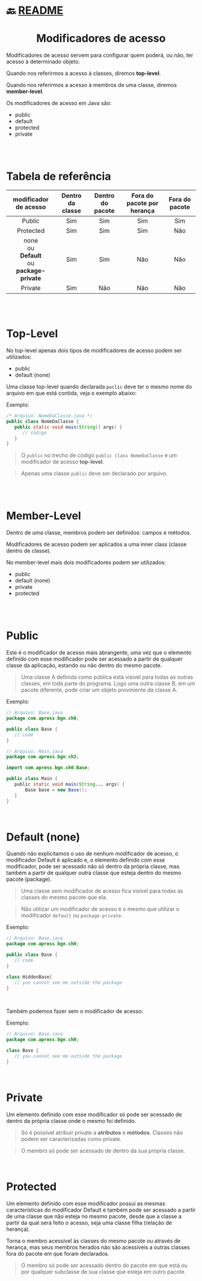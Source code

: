 # :back: [README](../../../README.md#programming-languages)

<h1 align="center">
   Modificadores de acesso
</h1>

Modificadores de acesso servem para configurar quem poderá, ou não, ter acesso à determinado objeto.

Quando nos referirmos a acesso à classes, diremos **top-level**.

Quando nos referirmos a acesso à membros de uma classe, diremos **member-level**.

Os modificadores de acesso em Java são:
-   public
-   default
-   protected
-   private

<br>
<br>

# Tabela de referência

<div align="center">

| modificador de acesso | Dentro da classe | Dentro do pacote | Fora do pacote por herança | Fora do pacote |
| :-: | :-: | :-: | :-: | :-: |
| Public | Sim | Sim | Sim | Sim |
| Protected | Sim | Sim | Sim | Não |
| none <br> ou <br> **Default** <br> ou <br> **package-private** | Sim | Sim | Não | Não |
| Private | Sim | Não | Não | Não |

</div>

<br>
<br>

# Top-Level
No top-level apenas dois tipos de modificadores de acesso podem ser utilizados: 
-  public
-  default (none)

Uma classe top-level quando declarada `puclic` deve ter o mesmo nome do arquivo em que está contida, veja o exemplo abaixo:

Exemplo:

```java
/* Arquivo: NomeDaClasse.java */
public class NomeDaClasse {
   public static void main(String[] args) {
      // código
   }
}
```

> O `public` no trecho de código `public class NomeDaClasse` é um modificador de acesso **top-level**.

> Apenas uma classe `public` deve ser declarado por arquivo.

<br>
<br>

# Member-Level
Dentro de uma classe, membros podem ser definidos: campos e métodos.

Modificadores de acesso podem ser aplicados a uma inner class (classe dentro de classe).

No member-level mais dois modificadores podem ser utilizados:
-   public 
-   default (none)
-   private
-   protected

<br>
<br>



# Public
Este é o modificador de acesso mais abrangente, uma vez que o elemento definido com esse modificador pode ser acessado a partir de qualquer classe da aplicação, estando ou não dentro do mesmo pacote.

> Uma classe A definida como pública está visível para todas as outras classes, em toda parte do programa. Logo uma outra classe B, em um pacote diferente, pode criar um objeto proviniente da classe A.

Exemplo:

```java
// Arquivo: Base.java
package com.apress.bgn.ch0;

public class Base {
   // code
}
```

```java
// Arquivo: Main.java
package com.apress.bgn.ch3;

import com.apress.bgn.ch0.Base;

public class Main {
   public static void main(String... args) {
       Base base = new Base();
   }
}
```

<br>

# Default (none)
Quando não explicitamos o uso de nenhum modificador de acesso, o modificador Default é aplicado e, o elemento definido com esse modificador, pode ser acessado não só dentro da própria classe, mas também a partir de qualquer outra classe que esteja dentro do mesmo pacote (package).

> Uma classe sem modificador de acesso fica visível para todas as classes do mesmo pacote que ela.

> Não utilizar um modificador de acesso é o mesmo que utilizar o modificador `default` ou `package-private`.

Exemplo:

```java
// Arquivo: Base.java
package com.apress.bgn.ch0;

public class Base {
   // code
}

class HiddenBase{
   // you cannot see me outside the package
}
```

<br>

Também podemos fazer sem o modificador de acesso:

Exemplo:

```java
// Arquivo: Base.java
package com.apress.bgn.ch0;

class Base {
   // you cannot see me outside the package
}
```

<br>

# Private
Um elemento definido com esse modificador só pode ser acessado de dentro da própria classe onde o mesmo foi definido.

> Só é possível atribuir private a **atributos** e **métodos**. Classes não podem ser caracterizadas como private.

> O membro só pode ser acessado de dentro da sua própria classe.

<br>

# Protected
Um elemento definido com esse modificador possui as mesmas características do modificador Default e também pode ser acessado a partir de uma classe que não esteja no mesmo pacote, desde que a classe a partir da qual será feito o acesso, seja uma classe filha (relação de herança).

Torna o membro acessível às classes do mesmo pacote ou através de herança, mas seus membros herados não são acessíveis a outras classes fora do pacote em que foram declarados.

> O membro só pode ser acessado dentro do pacote em que está ou por qualquer subclasse de sua classe que esteja em outro pacote.

<br>
<br>

